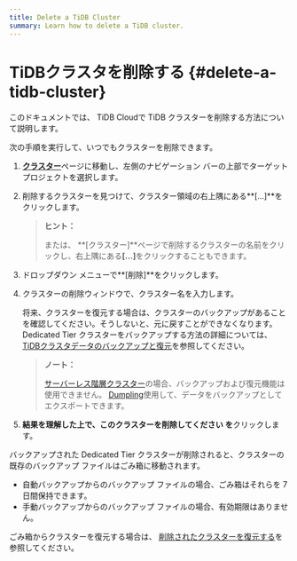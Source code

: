 ```yaml
---
title: Delete a TiDB Cluster
summary: Learn how to delete a TiDB cluster.
---
```


# TiDBクラスタを削除する {#delete-a-tidb-cluster}

このドキュメントでは、 TiDB Cloudで TiDB クラスターを削除する方法について説明します。

次の手順を実行して、いつでもクラスターを削除できます。

1.  [**クラスター**](https://tidbcloud.com/console/clusters)ページに移動し、左側のナビゲーション バーの上部でターゲット プロジェクトを選択します。

2.  削除するクラスターを見つけて、クラスター領域の右上隅にある**[...]**をクリックします。

    > **ヒント：**
    >
    > または、 **[クラスター]**ページで削除するクラスターの名前をクリックし、右上隅にある<strong>[...]</strong>をクリックすることもできます。

3.  ドロップダウン メニューで**[削除]**をクリックします。

4.  クラスターの削除ウィンドウで、クラスター名を入力します。

    将来、クラスターを復元する場合は、クラスターのバックアップがあることを確認してください。そうしないと、元に戻すことができなくなります。 Dedicated Tier クラスターをバックアップする方法の詳細については、 [TiDBクラスタデータのバックアップと復元](/tidb-cloud/backup-and-restore.md)を参照してください。

    > **ノート：**
    >
    > [サーバーレス階層クラスター](/tidb-cloud/select-cluster-tier.md#serverless-tier-beta)の場合、バックアップおよび復元機能は使用できません。 [Dumpling](https://docs.pingcap.com/tidb/stable/dumpling-overview)使用して、データをバックアップとしてエクスポートできます。

5.  **結果を理解した上で、このクラスターを削除してください を**クリックします。

バックアップされた Dedicated Tier クラスターが削除されると、クラスターの既存のバックアップ ファイルはごみ箱に移動されます。

-   自動バックアップからのバックアップ ファイルの場合、ごみ箱はそれらを 7 日間保持できます。
-   手動バックアップからのバックアップ ファイルの場合、有効期限はありません。

ごみ箱からクラスターを復元する場合は、 [削除されたクラスターを復元する](/tidb-cloud/backup-and-restore.md#restore-a-deleted-cluster)を参照してください。
